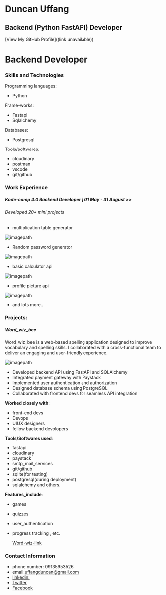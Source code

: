 # Duncan Uffang
## Backend (Python FastAPI) Developer

[View My GitHub Profile]((link unavailable))

# Backend Developer

### Skills and Technologies
Programming languages:
- Python
  
Frame-works:
- Fastapi
- Sqlalchemy

Databases:
- Postgresql

Tools/softwares:
- cloudinary
- postman
- vscode
- git/github

### Work Experience
##### Kode-camp 4.0 Backend Developer | 01 May - 31 August >>
###### Developed 20+ mini projects

- multiplication table generator

![imagepath](images/Screenshot-2git.jpg)

- Random password generator

![imagepath](images/gitpic2.jpg)

  
- basic calculator api

![imagepath](images/app3.jpg)
  
- profile picture api

![imagepath](images/chvygud.jpg)
  
- and lots more..


### Projects:
##### Word_wiz_bee
Word_wiz_bee is a web-based spelling application designed to improve vocabulary and spelling skills. I collaborated with a cross-functional team to deliver an engaging and user-friendly experience.

![imagepath](images/wordwiz2image34.jpg)

- Developed backend API using FastAPI and SQLAlchemy
- Integrated payment gateway with Paystack
- Implemented user authentication and authorization
- Designed database schema using PostgreSQL
- Collaborated with frontend devs for seamless API integration

**Worked closely with**:
- front-end devs
- Devops
- UIUX designers
- fellow backend devolopers
  
**Tools/Softwares used**: 
- fastapi
- cloudinary
- paystack
- smtp_mail_services
- git/github
- sqlite(for testing)
- postgresql(during deployment)
- sqlalchemy and others.
  
**Features_include**:
- games
- quizzes
- user_authentication
- progress tracking , etc.
  
  
  [Word-wiz-link](https://word-wiz-be-bsws.onrender.com/docs) 

### Contact Information
- phone number: 09135953526
- email:uffangduncan@gmail.com
- [linkedin:](https://www.linkedin.com/in/duncan-uffang-bbb562304/)
- [Twitter](https://x.com/DUffang40559)
- [Facebook](https://web.facebook.com/profile.php?id=100075996586638)
